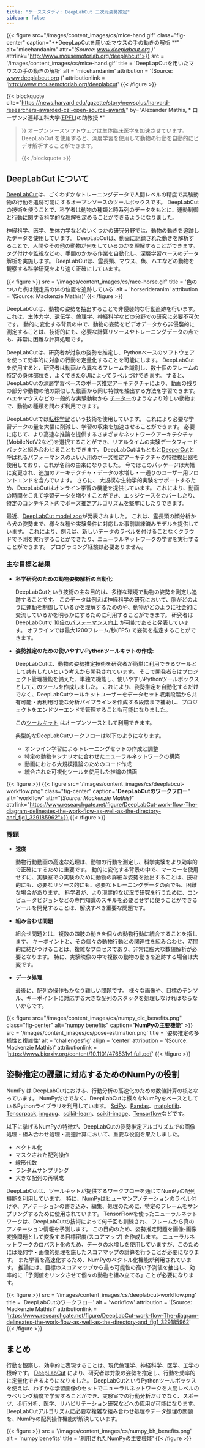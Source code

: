 ```yaml
---
title: "ケーススタディ: DeepLabCut 三次元姿勢推定"
sidebar: false
---
```


{{< figure src="/images/content_images/cs/mice-hand.gif" class="fig-center" caption="**DeepLapCutを用いたマウスの手の動きの解析 **" alt="micehandanim" attr="*(Source: www.deeplabcut.org )*" attrlink="http://www.mousemotorlab.org/deeplabcut">}}
src = '/images/content_images/cs/mice-hand.gif' title = 'DeepLapCutを用いたマウスの手の動きの解析' alt = 'micehandanim' attribution = '(Source: www.deeplabcut.org )' attributionlink = 'http://www.mousemotorlab.org/deeplabcut'
{{< /figure >}}

{{< blockquote cite="https://news.harvard.edu/gazette/story/newsplus/harvard-researchers-awarded-czi-open-source-award/" by="Alexander Mathis, * ローザンヌ連邦工科大学([EPFL](https://www.epfl.ch/en/))の助教授 *"
> }} オープンソースソフトウェアは生体臨床医学を加速させています。 DeepLabCut を使用すると、深層学習を使用して動物の行動を自動的にビデオ解析することができます。 
> 
> {{< /blockquote >}}

## DeepLabCut について

[DeepLabCut](https://github.com/DeepLabCut/DeepLabCut)は、ごくわずかなトレーニングデータで人間レベルの精度で実験動物の行動を追跡可能にするオープンソースのツールボックスです。 DeepLabCutの技術を使うことで、科学者は動物の種類と時系列のデータをもとに、運動制御と行動に関する科学的な理解を深めることができるようになりました。

神経科学、医学、生体力学などのいくつかの研究分野では、動物の動きを追跡したデータを使用しています。 DeepLabCutは、動画に記録された動きを解析することで、人間やその他の動物が何をしているのかを理解することができます。 タグ付けや監視などの、手間のかかる作業を自動化し、深層学習ベースのデータ解析を実施します。 DeepLabCutは、霊長類、マウス、魚、ハエなどの動物を観察する科学研究をより速く正確にしています。

{{< figure >}}
src = '/images/content_images/cs/race-horse.gif' title = '色のついた点は競走馬の体の位置を追跡している' alt = 'horserideranim' attribution = '(Source: Mackenzie Mathis)'
{{< /figure >}}

DeepLabCutは、動物の姿勢を抽出することで非侵襲的な行動追跡を行います。 これは、生体力学、遺伝学、倫理学、神経科学などの分野での研究に必要不可欠です。 動的に変化する背景の中で、動物の姿勢をビデオデータから非侵襲的に測定することは、技術的にも、必要な計算リソースやトレーニングデータの点でも、非常に困難な計算処理です。

DeepLabCutは、研究者が対象の姿勢を推定し、Pythonベースのソフトウェアを使って効率的に対象の行動を定量化することを可能にします。  DeepLabCutを使用すると、研究者は動画から異なるフレームを識別し、数十個のフレームの特定の身体部位を、よくできたGUIによってラベルづけできます。 すると、DeepLabCutの深層学習ベースのポーズ推定アーキテクチャにより、動画の残りの部分や動物の他の類似した動画から同じ特徴を抽出する方法を学習できます。 ハエやマウスなどの一般的な実験動物から [チーター][cheetah-movement]のようなより珍しい動物まで、動物の種類を問わず利用できます。

DeepLabCutでは[転移学習](https://arxiv.org/pdf/1909.11229)という技術を使用しています。 これにより必要な学習データの量を大幅に削減し、学習の収束を加速させることができます。  必要に応じて、より高速な推論を提供するさまざまなネットワークアーキテクチャ(MobileNetV2など)を選択することができ、リアルタイムの実験データフィードバックと組み合わせることもできます。 DeepLabCutはもともと[DeeperCut](https://arxiv.org/abs/1605.03170)と呼ばれるパフォーマンスのよい人用のポーズ推定アーキテクチャの特徴検出器を使用しており、これが名前の由来になりました。 今ではこのパッケージは大幅に変更され、追加のアーキテクチャ・データの水増し・一通りのユーザー用フロントエンドを含んでいます。 さらに、 大規模な生物学的実験をサポートするため、DeepLabCutはオンライン学習の機能を提供しています。 これにより、動画の時間をこえて学習データを増やすことができ、エッジケースをカバーしたり、特定のコンテキスト内でポーズ推定アルゴリズムを堅牢にしたりできます。

最近、[DeepLabCut model zoo](http://www.mousemotorlab.org/dlc-modelzoo)が発表されました。 これは、霊長類の顔分析から犬の姿勢まで、様々な種や実験条件に対応した事前訓練済みモデルを提供しています。 これにより、例えば、新しいデータのラベルを付けることなくクラウドで予測を実行することができたり、ニューラルネットワークの学習を実行することができます。 プログラミング経験は必要ありません。

### 主な目標と結果

* **科学研究のための動物姿勢解析の自動化:**

  DeepLabCutという技術の主な目的は、多様な環境で動物の姿勢を測定し追跡することです。 このデータは例えば神経科学の研究において、脳がどのように運動を制御しているかを理解するためのや、動物がどのように社会的に交流しているかを明らかにするために利用することができます。 研究者はDeepLabCutで [10倍のパフォーマンス向上](https://www.biorxiv.org/content/10.1101/457242v1) が可能であると発表しています。 オフラインでは最大1200フレーム/秒(FPS) で姿勢を推定することができます。

* **姿勢推定のための使いやすいPythonツールキットの作成:**

  DeepLabCutは、動物の姿勢推定技術を研究者が簡単に利用できるツールとして共有したいという考えから開発されています。 そこで開発者らはプロジェクト管理機能を備えた、単独で機能し、使いやすいPythonツールボックスとしてこのツールを作成しました。 これにより、姿勢推定を自動化するだけでなく、DeepLabCutツールキットユーザーをデータセット収集段階から共有可能・再利用可能な分析パイプラインを作成する段階まで補助し、プロジェクトをエンドツーエンドで管理することも可能になりました。

  この[ツールキット][DLCToolkit] はオープンソースとして利用できます。

  典型的なDeepLabCutワークフローは以下のようになります。

  - オンライン学習によるトレーニングセットの作成と調整
  - 特定の動物やシナリオに合わせたニューラルネットワークの構築
  - 動画における大規模推論のためのコード作成
  - 統合された可視化ツールを使用した推論の描画

{{< figure >}}
{{< figure src="/images/content_images/cs/deeplabcut-workflow.png" class="fig-center" caption="**DeepLabCutのワークフロー**" alt="workflow" attr="*(Source: Mackenzie Mathis)*" attrlink="https://www.researchgate.net/figure/DeepLabCut-work-flow-The-diagram-delineates-the-work-flow-as-well-as-the-directory-and_fig1_329185962">}}
{{< /figure >}}

### 課題

* **速度**

    動物行動動画の高速な処理は、動物の行動を測定し、科学実験をより効率的で正確にするために重要です。 動的に変化する背景の中で、マーカーを使用せずに、実験室での実験のために動物の詳細な姿勢を抽出することは、技術的にも、必要なリソース的にも、必要なトレーニングデータの面でも、困難な場合があります。 科学者が、より現実的な状況で研究を行うために、コンピュータビジョンなどの専門知識のスキルを必要とせずに使うことができるツールを開発することは、解決すべき重要な問題です。

* **組み合わせ問題**

    組合せ問題とは、複数の四肢の動きを個々の動物行動に統合することを指します。 キーポイントと、その個々の動物行動との関連性を組み合わせ、時間的に結びつけることは、複雑なプロセスであり、非常に膨大な数値解析が必要となります。 特に、実験映像の中で複数の動物の動きを追跡する場合は大変です。

* **データ処理**

    最後に、配列の操作もかなり難しい問題です。 様々な画像や、目標のテンソル、キーポイントに対応する大きな配列のスタックを処理しなければならないからです。

{{< figure src="/images/content_images/cs/numpy_dlc_benefits.png" class="fig-center" alt="numpy benefits" caption="**NumPyの主要機能**" >}}
src = '/images/content_images/cs/pose-estimation.png' title = '姿勢推定の多様性と複雑性' alt = 'challengesfig' align = 'center' attribution = '(Source: Mackenzie Mathis)' attributionlink = 'https://www.biorxiv.org/content/10.1101/476531v1.full.pdf'
{{< /figure >}}

## 姿勢推定の課題に対応するためのNumPyの役割

NumPy は DeepLabCutにおける、行動分析の高速化のための数値計算の核となっています。  NumPyだけでなく、DeepLabCutは様々なNumPyをベースとしているPythonライブラリを利用しています。 [SciPy](https://www.scipy.org)、[Pandas](https://pandas.pydata.org)、[matplotlib](https://matplotlib.org)、[Tensorpack](https://github.com/tensorpack/tensorpack), [imgaug](https://github.com/aleju/imgaug)、[scikit-learn](https://scikit-learn.org/stable/)、[scikit-image](https://scikit-image.org)、[Tensorflow](https://www.tensorflow.org)などです。

以下に挙げるNumPyの特徴が、DeepLabCutの姿勢推定アルゴリズムでの画像処理・組み合わせ処理・高速計算において、重要な役割を果たしました。

* ベクトル化
* マスクされた配列操作
* 線形代数
* ランダムサンプリング
* 大きな配列の再構成

DeepLabCutは、ツールキットが提供するワークフローを通じてNumPyの配列機能を利用しています。 特に、NumPyはヒューマンアノテーションのラベル付けや、アノテーションの書き込み、編集、処理のために、特定のフレームをサンプリングするために使用されています。  TensorFlowを使ったニューラルネットワークは、DeepLabCutの技術によって何千回も訓練され、 フレームから真のアノテーション情報を予測します。 この目的のため、姿勢推定問題を画像-画像変換問題として変換する目標密度(スコアマップ) を作成します。 ニューラルネットワークのロバスト化のため、データの水増しを使用していますが、このためには幾何学・画像的処理を施したスコアマップの計算を行うことが必要になります。 また学習を高速化するため、NumPyのベクトル化機能が利用されています。 推論には、目標のスコアマップから最も可能性の高い予測値を抽出し、効率的に「予測値をリンクさせて個々の動物を組み立てる」ことが必要になります。

{{< figure >}}
src = '/images/content_images/cs/deeplabcut-workflow.png' title = 'DeepLabCutのワークフロー' alt = 'workflow' attribution = '(Source: Mackenzie Mathis)' attributionlink = 'https://www.researchgate.net/figure/DeepLabCut-work-flow-The-diagram-delineates-the-work-flow-as-well-as-the-directory-and_fig1_329185962'
{{< /figure >}}

## まとめ

行動を観察し、効率的に表現することは、現代倫理学、神経科学、医学、工学の根幹です。 [DeepLabCut](http://orga.cvss.cc/wp-content/uploads/2019/05/NathMathis2019.pdf) により、研究者は対象の姿勢を推定し、行動を効率的に定量化できるようになりました。 DeepLabCutというPythonツールボックスを使えば、わずかな学習画像のセットでニューラルネットワークを人間レベルのラベリング精度で学習することができ、実験室での行動分析だけでなく、スポーツ、歩行分析、医学、リハビリテーション研究などへの応用が可能になります。 DeepLabCutアルゴリズムに必要な複雑な組み合わせ処理やデータ処理の問題を、NumPyの配列操作機能が解決しています。

{{< figure >}}
src = '/images/content_images/cs/numpy_bh_benefits.png' alt = 'numpy benefits' title = '利用されたNumPyの主要機能'
{{< /figure >}}

[cheetah-movement]: https://www.technologynetworks.com/neuroscience/articles/interview-a-deeper-cut-into-behavior-with-mackenzie-mathis-327618

[DLCToolkit]: https://github.com/DeepLabCut/DeepLabCut
